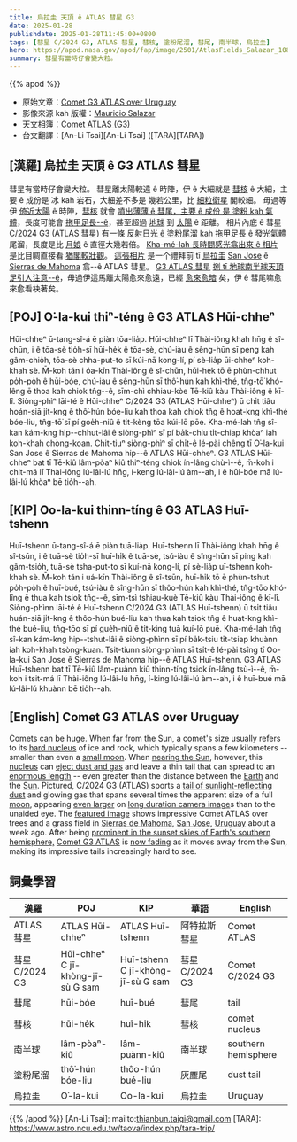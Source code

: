 ```yaml
---
title: 烏拉圭 天頂 ê ATLAS 彗星 G3
date: 2025-01-28
publishdate: 2025-01-28T11:45:00+0800
tags: [彗星 C/2024 G3, ATLAS 彗星, 彗核, 塗粉尾溜, 彗尾, 南半球, 烏拉圭]
hero: https://apod.nasa.gov/apod/fap/image/2501/AtlasFields_Salazar_1080.jpg
summary: 彗星有當時仔會變大粒。
---
```


{{% apod %}}

- 原始文章：[Comet G3 ATLAS over Uruguay ](https://apod.nasa.gov/apod/ap250128.html)
- 影像來源 kah 版權：[Mauricio Salazar](https://www.instagram.com/astropolo_/)
- 天文相簿：[Comet ATLAS (G3)](https://www.facebook.com/media/set/?set=a.600449002683681&type=3)
- 台文翻譯：[An-Li Tsai][An-Li Tsai] ([TARA][TARA])

## [漢羅] 烏拉圭 天頂 ê G3 ATLAS 彗星
彗星有當時仔會變大粒。
彗星離太陽較遠 ê 時陣，伊 ê 大細就是 [彗核][hard nucleus] ê 大細，主要 ê 成份是 冰 kah 岩石，大細差不多是 幾若公里，比 [細粒衛星][small moon] 閣較細。
毋過等伊 [倚近太陽][nearing the Sun] ê 時陣，[彗核][nucleus] 就會 [噴出薄薄 ê 彗尾，主要 ê 成份 是 塗粉 kah 氣體][eject dust and gas]，長度可能會 [拖甲足長--ê][enormous length]，甚至超過 [地球][Earth] 到 [太陽][Sun] ê 距離。
相片內底 ê 彗星 C/2024 G3 (ATLAS 彗星) 有一條 [反射日光 ê 塗粉尾溜][tail of sunlight-reflecting dust] kah 拖甲足長 ê 發光氣體尾溜，長度是比 [月娘][moon] ê 直徑大幾若倍。
[Kha-mé-lah 長時間感光翕出來 ê 相片][long duration camera image] 是比目睭直接看 [猶閣較壯觀][even larger]。
[這張相片][featured image] 是一个禮拜前 tī [烏拉圭][Uruguay] [San Jose][San Jose] ê [Sierras de Mahoma][Sierras de Mahoma] 翕--ê ATLAS 彗星。
[G3 ATLAS 彗星][Comet G3 ATLAS] [捌 tī 地球南半球天頂足引人注意--ê][prominent in the sunset skies of Earth's southern hemisphere,]，毋過伊這馬離太陽愈來愈遠，已經 [愈來愈暗][now fading] 矣，伊 ê 彗尾嘛愈來愈看袂著矣。

## [POJ] O͘-la-kui thiⁿ-téng ê G3 ATLAS Hūi-chheⁿ
Hūi-chheⁿ ū-tang-sî-á ē piàn tōa-lia̍p.
Hūi-chheⁿ lī Thài-iông khah hn̄g ê sî-chūn, i ê tōa-sè tio̍h-sī hūi-he̍k ê tōa-sè, chú-iàu ê sêng-hūn sī peng kah gâm-chio̍h, tōa-sè chha-put-to sī kúi-nā kong-lí, pí sè-lia̍p ūi-chheⁿ koh-khah sè.
M̄-koh tán i óa-kīn Thài-iông ê sî-chūn, hūi-he̍k tō ē phùn-chhut po̍h-po̍h ê hūi-bóe, chú-iàu ê sêng-hūn sī thô͘-hún kah khì-thé, tn̂g-tō͘ khó-lêng ē thoa kah chiok tn̂g--ê, sīm-chì chhiau-kòe Tē-kiû kàu Thài-iông ê kī-lî.
Siòng-phìⁿ lāi-té ê Hūi-chheⁿ C/2024 G3 (ATLAS Hūi-chheⁿ) ū chi̍t tiâu hoán-siā ji̍t-kng ê thô͘-hún bóe-liu kah thoa kah chiok tn̂g ê hoat-kng khì-thé bóe-liu, tn̂g-tō͘ sī pí goe̍h-niû ê ti̍t-kèng tōa kúi-lō pōe.
Kha-mé-lah tn̂g sî-kan kám-kng hip--chhut-lâi ê siòng-phìⁿ sī pí ba̍k-chiu ti̍t-chiap khòaⁿ iah koh-khah chòng-koan.
Chit-tiuⁿ siòng-phìⁿ sī chi̍t-ê lé-pài chêng tī O͘-la-kui San Jose ê Sierras de Mahoma hip--ê ATLAS Hūi-chheⁿ.
G3 ATLAS Hūi-chheⁿ bat tī Tē-kiû lâm-pòaⁿ kiû thiⁿ-téng chiok ín-lâng chù-ì--ê, m̄-koh i chit-má lī Thài-iông lú-lâi-lú hn̄g, í-keng lú-lâi-lú àm--ah, i ê hūi-bóe mā lú-lâi-lú khòaⁿ bē tio̍h--ah.

## [KIP] Oo-la-kui thinn-tíng ê G3 ATLAS Huī-tshenn
Huī-tshenn ū-tang-sî-á ē piàn tuā-lia̍p.
Huī-tshenn lī Thài-iông khah hn̄g ê sî-tsūn, i ê tuā-sè tio̍h-sī huī-hi̍k ê tuā-sè, tsú-iàu ê sîng-hūn sī ping kah gâm-tsio̍h, tuā-sè tsha-put-to sī kuí-nā kong-lí, pí sè-lia̍p uī-tshenn koh-khah sè.
M̄-koh tán i uá-kīn Thài-iông ê sî-tsūn, huī-hi̍k tō ē phùn-tshut po̍h-po̍h ê huī-bué, tsú-iàu ê sîng-hūn sī thôo-hún kah khì-thé, tn̂g-tōo khó-lîng ē thua kah tsiok tn̂g--ê, sīm-tsì tshiau-kuè Tē-kiû kàu Thài-iông ê kī-lî.
Siòng-phìnn lāi-té ê Huī-tshenn C/2024 G3 (ATLAS Huī-tshenn) ū tsi̍t tiâu huán-siā ji̍t-kng ê thôo-hún bué-liu kah thua kah tsiok tn̂g ê huat-kng khì-thé bué-liu, tn̂g-tōo sī pí gue̍h-niû ê ti̍t-kìng tuā kuí-lō puē.
Kha-mé-lah tn̂g sî-kan kám-kng hip--tshut-lâi ê siòng-phìnn sī pí ba̍k-tsiu ti̍t-tsiap khuànn iah koh-khah tsòng-kuan.
Tsit-tiunn siòng-phìnn sī tsi̍t-ê lé-pài tsîng tī Oo-la-kui San Jose ê Sierras de Mahoma hip--ê ATLAS Huī-tshenn.
G3 ATLAS Huī-tshenn bat tī Tē-kiû lâm-puànn kiû thinn-tíng tsiok ín-lâng tsù-ì--ê, m̄-koh i tsit-má lī Thài-iông lú-lâi-lú hn̄g, í-king lú-lâi-lú àm--ah, i ê huī-bué mā lú-lâi-lú khuànn bē tio̍h--ah.

## [English] Comet G3 ATLAS over Uruguay
Comets can be huge.
When far from the Sun, a comet's size usually refers to its [hard nucleus][hard nucleus] of ice and rock, which typically spans a few kilometers -- smaller than even a [small moon][small moon].
When [nearing the Sun][nearing the Sun], however, this [nucleus][nucleus] can [eject dust and gas][eject dust and gas] and leave a thin tail that can spread to an [enormous length][enormous length] -- even greater than the distance between the [Earth][Earth] and the [Sun][Sun].
Pictured, C/2024 G3 (ATLAS) sports a [tail of sunlight-reflecting dust][tail of sunlight-reflecting dust] and glowing gas that spans several times the apparent size of a full [moon][moon], appearing [even larger][even larger] on [long duration camera image][long duration camera image]s than to the unaided eye.
The [featured image][featured image] shows impressive Comet ATLAS over trees and a grass field in [Sierras de Mahoma][Sierras de Mahoma], [San Jose][San Jose], [Uruguay][Uruguay] about a week ago.
After being [prominent in the sunset skies of Earth's southern hemisphere,][prominent in the sunset skies of Earth's southern hemisphere,] [Comet G3 ATLAS][Comet G3 ATLAS] is [now fading][now fading] as it moves away from the Sun, making its impressive tails increasingly hard to see.

## 詞彙學習
|漢羅|POJ|KIP|華語|English|
|-|-|-|-|-|
| ATLAS 彗星 | ATLAS Hūi-chheⁿ | ATLAS Huī-tshenn | 阿特拉斯彗星 | Comet ATLAS |
| 彗星 C/2024 G3 | Hūi-chheⁿ C jī-khòng-jī-sù G sam | Huī-tshenn C jī-khòng-jī-sù G sam | 彗星 C/2024 G3 | Comet C/2024 G3 |
| 彗尾 | hūi-bóe | huī-bué | 彗尾 | tail |
| 彗核 | hūi-he̍k | huī-hi̍k | 彗核 | comet nucleus |
| 南半球 | lâm-pòaⁿ-kiû | lâm-puànn-kiû | 南半球 | southern hemisphere |
| 塗粉尾溜 | thô͘-hún bóe-liu | thôo-hún bué-liu | 灰塵尾 | dust tail |
| 烏拉圭 | O͘-la-kui | Oo-la-kui | 烏拉圭 | Uruguay |

{{% /apod %}}
[An-Li Tsai]: mailto:thianbun.taigi@gmail.com
[TARA]: https://www.astro.ncu.edu.tw/taova/index.php/tara-trip/

[copyright]: https://apod.nasa.gov/apod/fap/lib/about_apod.html#srapply
[License3]: https://creativecommons.org/licenses/by-nc-nd/3.0/
[License2]:https://creativecommons.org/licenses/by-nc-nd/2.0/

[hard nucleus]:https://apod.nasa.gov/apod/ap160202.html
[small moon]:https://apod.nasa.gov/apod/ap240907.html
[nearing the Sun]:https://www.esa.int/Science_Exploration/Space_Science/Sungrazer_comets
[nucleus]:https://www.cometcampaign.org/files/images/comets_spacecraft.jpg
[eject dust and gas]:https://apod.nasa.gov/apod/ap151118.html
[enormous length]:https://apod.nasa.gov/apod/ap241006.html
[Earth]:https://earthobservatory.nasa.gov/
[Sun]:https://science.nasa.gov/sun/
[tail of sunlight-reflecting dust]:https://astronomy.swin.edu.au/cosmos/*/Cometary+Dust+Tail
[moon]:https://apod.nasa.gov/apod/ap120205.html
[even larger]:https://www.reddit.com/r/photoshopbattles/comments/4hase2/psbattle_shocked_cat/
[long duration camera image]:https://apod.nasa.gov/apod/ap240131.html
[featured image]:https://www.instagram.com/p/DFMBN5sgk3K/
[Sierras de Mahoma]:https://youtu.be/3j-2hr1WC_k
[San Jose]:https://www.youtube.com/shorts/Q3gIT1i1n3E
[Uruguay]:https://en.wikipedia.org/wiki/Uruguay
[prominent in the sunset skies of Earth's southern hemisphere,]:https://apod.nasa.gov/apod/ap250124.html
[Comet G3 ATLAS]:https://en.wikipedia.org/wiki/C/2024_G3_(ATLAS)
[now fading]:https://theskylive.com/c2024g3-info
